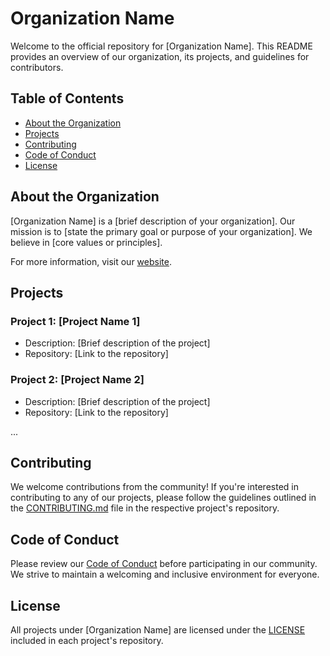 # Organization Name

Welcome to the official repository for [Organization Name]. This README provides an overview of our organization, its projects, and guidelines for contributors.

## Table of Contents

- [About the Organization](#about-the-organization)
- [Projects](#projects)
- [Contributing](#contributing)
- [Code of Conduct](#code-of-conduct)
- [License](#license)

## About the Organization

[Organization Name] is a [brief description of your organization]. Our mission is to [state the primary goal or purpose of your organization]. We believe in [core values or principles].

For more information, visit our [website](https://www.example.com).

## Projects

### Project 1: [Project Name 1]

- Description: [Brief description of the project]
- Repository: [Link to the repository]

### Project 2: [Project Name 2]

- Description: [Brief description of the project]
- Repository: [Link to the repository]

...

## Contributing

We welcome contributions from the community! If you're interested in contributing to any of our projects, please follow the guidelines outlined in the [CONTRIBUTING.md](CONTRIBUTING.md) file in the respective project's repository.

## Code of Conduct

Please review our [Code of Conduct](CODE_OF_CONDUCT.md) before participating in our community. We strive to maintain a welcoming and inclusive environment for everyone.

## License

All projects under [Organization Name] are licensed under the [LICENSE](LICENSE) included in each project's repository.


